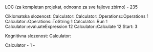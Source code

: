 LOC (za kompletan projekat, odnosno za sve fajlove zbirno) - 235

Ciklomatska slozenost:
Calculator:
Calculator::Operations::Operations	1	
Calculator::Operations::ToString	  1	
Calculator::Run	                    1
Calculator::evaluateExpression	    12
Calculator::Calculate	              12
Start:  3

Kognitivna slozenost:
Calculator:

Calculator - 1 - 
